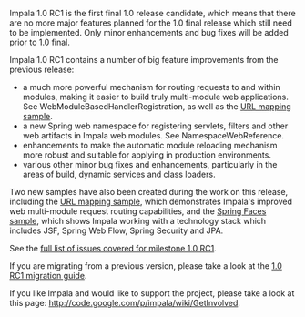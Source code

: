 Impala 1.0 RC1 is the first final 1.0 release candidate, which means that there are no more major features planned for the 1.0 final
release which still need to be implemented. Only minor enhancements and bug fixes will be added prior to 1.0 final.

Impala 1.0 RC1 contains a number of big feature improvements from the previous release:
  * a much more powerful mechanism for routing requests to and within modules, making it easier to build truly multi-module web applications. See WebModuleBasedHandlerRegistration, as well as the [URL mapping sample](SamplesURLMapping.md).
  * a new Spring web namespace for registering servlets, filters and other web artifacts in Impala web modules. See NamespaceWebReference.
  * enhancements to make the automatic module reloading mechanism more robust and suitable for applying in production environments.
  * various other minor bug fixes and enhancements, particularly in the areas of build, dynamic services and class loaders.

Two new samples have also been created during the work on this release, including the [URL mapping sample](SamplesURLMapping.md), which demonstrates
Impala's improved web multi-module request routing capabilities, and the [Spring Faces sample](SamplesSpringFaces.md), which shows Impala working with a technology stack which includes JSF, Spring Web Flow, Spring Security and JPA.

See the [full list of issues covered for milestone 1.0 RC1](http://code.google.com/p/impala/issues/list?q=label:Milestone-Release1.0RC1&can=1).

If you are migrating from a previous version, please take a look at the [1.0 RC1 migration guide](Migration_1_0RC1.md).

If you like Impala and would like to support the project, please take a look at this page: http://code.google.com/p/impala/wiki/GetInvolved.